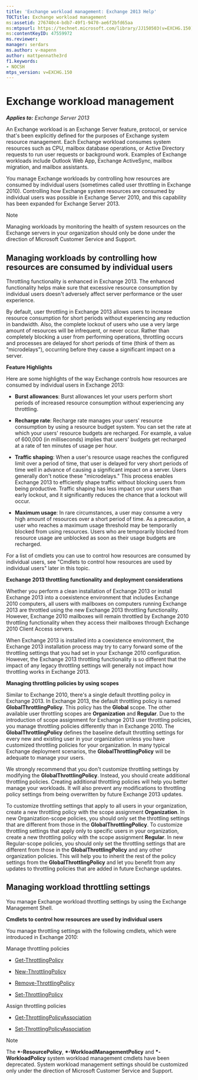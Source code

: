 ```yaml
---
title: 'Exchange workload management: Exchange 2013 Help'
TOCTitle: Exchange workload management
ms:assetid: 276740c4-bdb7-49f1-9470-ae6f2bfd65aa
ms:mtpsurl: https://technet.microsoft.com/library/JJ150503(v=EXCHG.150)
ms:contentKeyID: 47559972
ms.reviewer: 
manager: serdars
ms.author: v-mapenn
author: mattpennathe3rd
f1.keywords:
- NOCSH
mtps_version: v=EXCHG.150
---
```


# Exchange workload management

_**Applies to:** Exchange Server 2013_

An Exchange workload is an Exchange Server feature, protocol, or service that's been explicitly defined for the purposes of Exchange system resource management. Each Exchange workload consumes system resources such as CPU, mailbox database operations, or Active Directory requests to run user requests or background work. Examples of Exchange workloads include Outlook Web App, Exchange ActiveSync, mailbox migration, and mailbox assistants.

You manage Exchange workloads by controlling how resources are consumed by individual users (sometimes called user throttling in Exchange 2010). Controlling how Exchange system resources are consumed by individual users was possible in Exchange Server 2010, and this capability has been expanded for Exchange Server 2013.

> [!NOTE]
> Managing workloads by monitoring the health of system resources on the Exchange servers in your organization should only be done under the direction of Microsoft Customer Service and Support.

## Managing workloads by controlling how resources are consumed by individual users

Throttling functionality is enhanced in Exchange 2013. The enhanced functionality helps make sure that excessive resource consumption by individual users doesn't adversely affect server performance or the user experience.

By default, user throttling in Exchange 2013 allows users to increase resource consumption for short periods without experiencing any reduction in bandwidth. Also, the complete lockout of users who use a very large amount of resources will be infrequent, or never occur. Rather than completely blocking a user from performing operations, throttling occurs and processes are delayed for short periods of time (think of them as "microdelays"), occurring before they cause a significant impact on a server.

**Feature Highlights**

Here are some highlights of the way Exchange controls how resources are consumed by individual users in Exchange 2013:

  - **Burst allowances**: Burst allowances let your users perform short periods of increased resource consumption without experiencing any throttling.

  - **Recharge rate**: Recharge rate manages your users' resource consumption by using a resource budget system. You can set the rate at which your users' resource budgets are recharged. For example, a value of 600,000 (in milliseconds) implies that users' budgets get recharged at a rate of ten minutes of usage per hour.

  - **Traffic shaping**: When a user's resource usage reaches the configured limit over a period of time, that user is delayed for very short periods of time well in advance of causing a significant impact on a server. Users generally don't notice these "microdelays." This process enables Exchange 2013 to efficiently shape traffic without blocking users from being productive. Traffic shaping has less impact on your users than early lockout, and it significantly reduces the chance that a lockout will occur.

  - **Maximum usage**: In rare circumstances, a user may consume a very high amount of resources over a short period of time. As a precaution, a user who reaches a maximum usage threshold may be temporarily blocked from using resources. Users who are temporarily blocked from resource usage are unblocked as soon as their usage budgets are recharged.

For a list of cmdlets you can use to control how resources are consumed by individual users, see "Cmdlets to control how resources are used by individual users" later in this topic.

**Exchange 2013 throttling functionality and deployment considerations**

Whether you perform a clean installation of Exchange 2013 or install Exchange 2013 into a coexistence environment that includes Exchange 2010 computers, all users with mailboxes on computers running Exchange 2013 are throttled using the new Exchange 2013 throttling functionality. However, Exchange 2010 mailboxes will remain throttled by Exchange 2010 throttling functionality when they access their mailboxes through Exchange 2010 Client Access servers.

When Exchange 2013 is installed into a coexistence environment, the Exchange 2013 installation process may try to carry forward some of the throttling settings that you had set in your Exchange 2010 configuration. However, the Exchange 2013 throttling functionality is so different that the impact of any legacy throttling settings will generally not impact how throttling works in Exchange 2013.

**Managing throttling policies by using scopes**

Similar to Exchange 2010, there's a single default throttling policy in Exchange 2013. In Exchange 2013, the default throttling policy is named **GlobalThrottlingPolicy**. This policy has the **Global** scope. The other available user throttling scopes are **Organization** and **Regular**. Due to the introduction of scope assignment for Exchange 2013 user throttling policies, you manage throttling policies differently than in Exchange 2010. The **GlobalThrottlingPolicy** defines the baseline default throttling settings for every new and existing user in your organization unless you have customized throttling policies for your organization. In many typical Exchange deployment scenarios, the **GlobalThrottlingPolicy** will be adequate to manage your users.

We strongly recommend that you don't customize throttling settings by modifying the **GlobalThrottlingPolicy**. Instead, you should create additional throttling policies. Creating additional throttling policies will help you better manage your workloads. It will also prevent any modifications to throttling policy settings from being overwritten by future Exchange 2013 updates.

To customize throttling settings that apply to all users in your organization, create a new throttling policy with the scope assignment **Organization**. In new Organization-scope policies, you should only set the throttling settings that are different from those in the **GlobalThrottlingPolicy**. To customize throttling settings that apply only to specific users in your organization, create a new throttling policy with the scope assignment **Regular**. In new Regular-scope policies, you should only set the throttling settings that are different from those in the **GlobalThrottlingPolicy** and any other organization policies. This will help you to inherit the rest of the policy settings from the **GlobalThrottlingPolicy** and let you benefit from any updates to throttling policies that are added in future Exchange updates.

## Managing workload throttling settings

You manage Exchange workload throttling settings by using the Exchange Management Shell.

**Cmdlets to control how resources are used by individual users**

You manage throttling settings with the following cmdlets, which were introduced in Exchange 2010:

Manage throttling policies

  - [Get-ThrottlingPolicy](https://docs.microsoft.com/powershell/module/exchange/server-health-and-performance/Get-ThrottlingPolicy)

  - [New-ThrottlingPolicy](https://docs.microsoft.com/powershell/module/exchange/server-health-and-performance/New-ThrottlingPolicy)

  - [Remove-ThrottlingPolicy](https://docs.microsoft.com/powershell/module/exchange/server-health-and-performance/Remove-ThrottlingPolicy)

  - [Set-ThrottlingPolicy](https://docs.microsoft.com/powershell/module/exchange/server-health-and-performance/Set-ThrottlingPolicy)

Assign throttling policies

  - [Get-ThrottlingPolicyAssociation](https://docs.microsoft.com/powershell/module/exchange/server-health-and-performance/Get-ThrottlingPolicyAssociation)

  - [Set-ThrottlingPolicyAssociation](https://docs.microsoft.com/powershell/module/exchange/server-health-and-performance/Set-ThrottlingPolicyAssociation)

> [!NOTE]
> The <STRONG>&#42;-ResourcePolicy</STRONG>, <STRONG>&#42;-WorkloadManagementPolicy</STRONG> and <STRONG>&#42;-WorkloadPolicy</STRONG> system workload management cmdlets have been deprecated. System workload management settings should be customized only under the direction of Microsoft Customer Service and Support.

